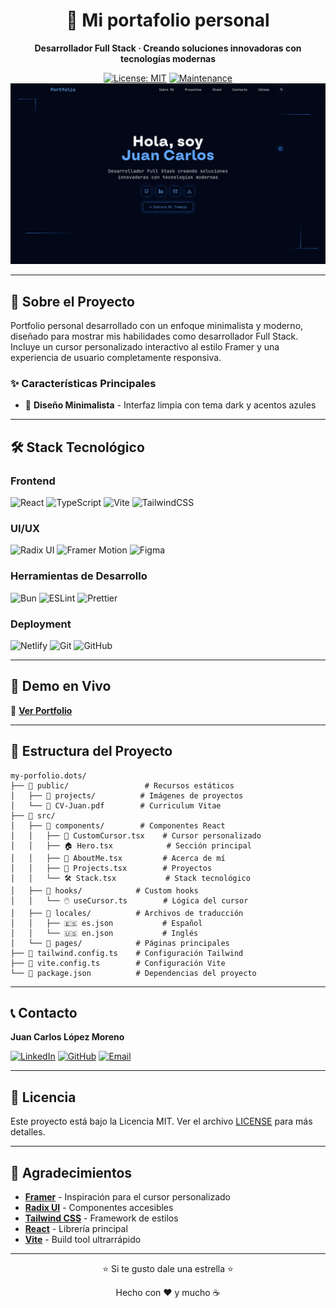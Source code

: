 <div align="center">
  <h1>🚀 Mi portafolio  personal</h1>
  <p><strong>Desarrollador Full Stack · Creando soluciones innovadoras con tecnologías modernas</strong></p>

[![License: MIT](https://img.shields.io/badge/License-MIT-yellow.svg)](https://opensource.org/licenses/MIT)
[![Maintenance](https://img.shields.io/badge/Maintained%3F-yes-green.svg)](https://github.com/juanchopi37/my-porfolio.dots/graphs/commit-activity)
<img src="./src/assets/preview.png" alt="preview" />

</div>

---

## 🎯 Sobre el Proyecto

Portfolio personal desarrollado con un enfoque minimalista y moderno, diseñado para mostrar mis habilidades como desarrollador Full Stack. Incluye un cursor personalizado interactivo al estilo Framer y una experiencia de usuario completamente responsiva.

### ✨ Características Principales

- 🎨 **Diseño Minimalista** - Interfaz limpia con tema dark y acentos azules

---

## 🛠️ Stack Tecnológico

### Frontend

![React](https://img.shields.io/badge/react-%2320232a.svg?style=for-the-badge&logo=react&logoColor=%2361DAFB)
![TypeScript](https://img.shields.io/badge/typescript-%23007ACC.svg?style=for-the-badge&logo=typescript&logoColor=white)
![Vite](https://img.shields.io/badge/vite-%23646CFF.svg?style=for-the-badge&logo=vite&logoColor=white)
![TailwindCSS](https://img.shields.io/badge/tailwindcss-%2338B2AC.svg?style=for-the-badge&logo=tailwind-css&logoColor=white)

### UI/UX

![Radix UI](https://img.shields.io/badge/radix%20ui-161618.svg?style=for-the-badge&logo=radix-ui&logoColor=white)
![Framer Motion](https://img.shields.io/badge/Framer%20Motion-black?style=for-the-badge&logo=framer&logoColor=blue)
![Figma](https://img.shields.io/badge/figma-%23F24E1E.svg?style=for-the-badge&logo=figma&logoColor=white)

### Herramientas de Desarrollo

![Bun](https://img.shields.io/badge/Bun-%23000000.svg?style=for-the-badge&logo=bun&logoColor=white)
![ESLint](https://img.shields.io/badge/ESLint-4B3263?style=for-the-badge&logo=eslint&logoColor=white)
![Prettier](https://img.shields.io/badge/prettier-%23F7B93E.svg?style=for-the-badge&logo=prettier&logoColor=black)

### Deployment

![Netlify](https://img.shields.io/badge/netlify-%23000000.svg?style=for-the-badge&logo=netlify&logoColor=#00C7B7)
![Git](https://img.shields.io/badge/git-%23F05033.svg?style=for-the-badge&logo=git&logoColor=white)
![GitHub](https://img.shields.io/badge/github-%23121011.svg?style=for-the-badge&logo=github&logoColor=white)

---

## 🚀 Demo en Vivo

🔗 **[Ver Portfolio](https://juancarloslopezmoreno.netlify.app/)**

---

## 📂 Estructura del Proyecto

```
my-porfolio.dots/
├── 📁 public/                 # Recursos estáticos
│   ├── 📁 projects/          # Imágenes de proyectos
│   └── 📄 CV-Juan.pdf        # Curriculum Vitae
├── 📁 src/
│   ├── 📁 components/        # Componentes React
│   │   ├── 🎨 CustomCursor.tsx    # Cursor personalizado
│   │   ├── 🏠 Hero.tsx            # Sección principal
│   │   ├── 👤 AboutMe.tsx         # Acerca de mí
│   │   ├── 🚀 Projects.tsx        # Proyectos
│   │   └── 🛠️ Stack.tsx           # Stack tecnológico
│   ├── 📁 hooks/            # Custom hooks
│   │   └── 🖱️ useCursor.ts        # Lógica del cursor
│   ├── 📁 locales/          # Archivos de traducción
│   │   ├── 🇪🇸 es.json           # Español
│   │   └── 🇺🇸 en.json           # Inglés
│   └── 📁 pages/            # Páginas principales
├── 📄 tailwind.config.ts    # Configuración Tailwind
├── 📄 vite.config.ts        # Configuración Vite
└── 📄 package.json          # Dependencias del proyecto

```

---

## 📞 Contacto

**Juan Carlos López Moreno**

[![LinkedIn](https://img.shields.io/badge/LinkedIn-%230077B5.svg?style=for-the-badge&logo=linkedin&logoColor=white)](https://www.linkedin.com/in/juan-carlos-lopez-moreno-9a29b0299/)
[![GitHub](https://img.shields.io/badge/github-%23121011.svg?style=for-the-badge&logo=github&logoColor=white)](https://github.com/juanchopi37)
[![Email](https://img.shields.io/badge/ProtonMail-8B89CC?style=for-the-badge&logo=protonmail&logoColor=white)](juancarloslopezmoreno@proton.me)

---

## 📄 Licencia

Este proyecto está bajo la Licencia MIT. Ver el archivo [LICENSE](LICENSE) para más detalles.

---

## 🙏 Agradecimientos

- **[Framer](https://framer.com)** - Inspiración para el cursor personalizado
- **[Radix UI](https://radix-ui.com)** - Componentes accesibles
- **[Tailwind CSS](https://tailwindcss.com)** - Framework de estilos
- **[React](https://react.dev)** - Librería principal
- **[Vite](https://vitejs.dev)** - Build tool ultrarrápido

---

<div align="center">
  <p>⭐ Si te gusto dale una estrella ⭐</p>
  <p>Hecho con ❤️ y mucho ☕ </strong></p>
</div>
